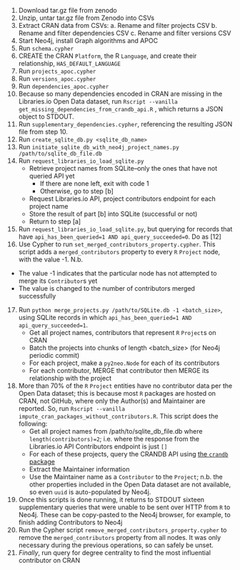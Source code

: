 1. Download tar.gz file from zenodo
2. Unzip, untar tar.gz file from Zenodo into CSVs
3. Extract CRAN data from CSVs:
    a. Rename and filter projects CSV
    b. Rename and filter dependencies CSV
    c. Rename and filter versions CSV
4. Start Neo4j, install Graph algorithms and APOC
5. Run `schema.cypher`
6. CREATE the CRAN `Platform`, the R `Language`, and create their relationship, `HAS_DEFAULT_LANGUAGE`
7. Run `projects_apoc.cypher`
8. Run `versions_apoc.cypher`
9. Run `dependencies_apoc.cypher`
10. Because so many dependencies encoded in CRAN are missing in the Libraries.io
Open Data dataset, run `Rscript --vanilla get_missing_dependencies_from_crandb_api.R`
, which returns a JSON object to STDOUT.
11. Run `supplementary_dependencies.cypher`, referencing the resulting JSON
file from step 10.
12. Run `create_sqlite_db.py <sqlite_db_name>`
13. Run `initiate_sqlite_db_with_neo4j_project_names.py /path/to/sqlite_db_file.db`
14. Run `request_libraries_io_load_sqlite.py`
	* Retrieve project names from SQLite–only the ones that have not queried API yet
		* If there are none left, exit with code 1
		* Otherwise, go to step [b]
	* Request Libraries.io API, project contributors endpoint for each project name
	* Store the result of part [b] into SQLite (successful or not)
	* Return to step [a]
15. Run `request_libraries_io_load_sqlite.py`, but querying for
records that have `api_has_been_queried=1 AND api_query_succeeded=0`.
Do as [12]
16. Use Cypher to run `set_merged_contributors_property.cypher`. This
script adds a `merged_contributors` property to every `R` `Project`
node, with the value -1. N.b.
  - The value -1 indicates that the particular node has not attempted
  to merge its `Contributor`s yet
  - The value is changed to the number of contributors merged successfully
17. Run `python merge_projects.py /path/to/SQLite.db -1 <batch_size>`, using SQLite
records in which `api_has_been_queried=1 AND api_query_succeeded=1`.
    * Get all project names, contributors that represent `R` `Project`s on CRAN
	* Batch the projects into chunks of length <batch_size> (for Neo4j periodic commit)
    * For each project, make a `py2neo.Node` for each of its contributors
    * For each contributor, MERGE that contributor then MERGE its relationship
    with the project
18. More than 70% of the `R` `Project` entities have no contributor data per the
Open Data dataset; this is because most `R` packages are hosted on CRAN, not GitHub,
where only the Author(s) and Maintainer are reported.
So, run `Rscript --vanilla impute_cran_packages_without_contributors.R`. This script
does the following:
	* Get all project names from /path/to/sqlite_db_file.db where `length(contributors)=2`;
	i.e. where the response from the Libraries.io API Contributors endpoint is just `[]`
	* For each of these projects, query the CRANDB API using
	[the `crandb` package](https://github.com/r-hub/crandb)
	* Extract the Maintainer information
	* Use the Maintainer name as a `Contributor` to the `Project`; n.b. the other
	properties included in the Open Data dataset are not available, so even `uuid`
	is auto-populated by Neo4j.
19. Once this scripts is done running, it returns to STDOUT sixteen supplementary
queries that were unable to be sent over HTTP from `R` to Neo4j. These can be
copy-pasted to the Neo4j browser, for example, to finish adding Contributors to
Neo4j
20. Run the Cypher script `remove_merged_contributors_property.cypher` to remove
the `merged_contributors` property from all nodes. It was only necessary during
the previous operations, so can safely be unset.
21. _Finally_, run query for degree centrality to find the most influential contributor on CRAN
